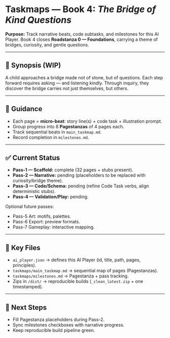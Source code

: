 # Taskmaps — Book 4: *The Bridge of Kind Questions*

**Purpose:** Track narrative beats, code subtasks, and milestones for this AI Player.
Book 4 closes **Roadstanza 0 — Foundations**, carrying a theme of bridges, curiosity, and gentle questions.

---

## 📖 Synopsis (WIP)
A child approaches a bridge made not of stone, but of questions.
Each step forward requires asking — and listening kindly.
Through inquiry, they discover the bridge carries not just themselves, but others.

---

## 🧭 Guidance
- Each page = **micro-beat**: story line(s) + code task + illustration prompt.
- Group progress into 8 **Pagestanzas** of 4 pages each.
- Track sequential beats in `main_taskmap.md`.
- Record completion in `milestones.md`.

---

## ✅ Current Status
- **Pass-1 — Scaffold:** complete (32 pages + stubs present).
- **Pass-2 — Narrative:** pending (placeholders to be replaced with curiosity/bridge theme).
- **Pass-3 — Code/Schema:** pending (refine Code Task verbs, align deterministic stubs).
- **Pass-4 — Validation/Play:** pending.

Optional future passes:
- Pass-5 Art: motifs, palettes.
- Pass-6 Export: preview formats.
- Pass-7 Gameplay: interactive mapping.

---

## 📂 Key Files
- `ai_player.json` → defines this AI Player (id, title, path, pages, principles).
- `taskmaps/main_taskmap.md` → sequential map of pages (Pagestanzas).
- `taskmaps/milestones.md` → Pagestanza + pass tracking.
- Zips in `/dist/` → reproducible builds (`_clean_latest.zip` + one timestamped).

---

## 🔮 Next Steps
- Fill Pagestanza placeholders during Pass-2.
- Sync milestones checkboxes with narrative progress.
- Keep reproducible build pipeline green.
